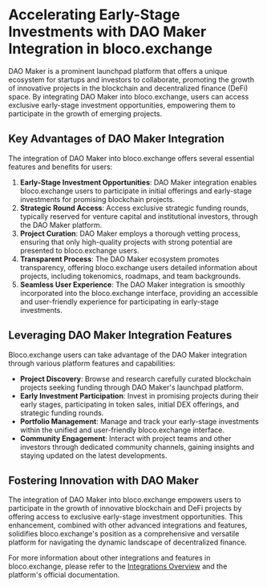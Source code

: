 # Accelerating Early-Stage Investments with DAO Maker Integration in bloco.exchange

DAO Maker is a prominent launchpad platform that offers a unique ecosystem for startups and investors to collaborate, promoting the growth of innovative projects in the blockchain and decentralized finance (DeFi) space. By integrating DAO Maker into bloco.exchange, users can access exclusive early-stage investment opportunities, empowering them to participate in the growth of emerging projects.

## Key Advantages of DAO Maker Integration

The integration of DAO Maker into bloco.exchange offers several essential features and benefits for users:

1. **Early-Stage Investment Opportunities**: DAO Maker integration enables bloco.exchange users to participate in initial offerings and early-stage investments for promising blockchain projects.
2. **Strategic Round Access**: Access exclusive strategic funding rounds, typically reserved for venture capital and institutional investors, through the DAO Maker platform.
3. **Project Curation**: DAO Maker employs a thorough vetting process, ensuring that only high-quality projects with strong potential are presented to bloco.exchange users.
4. **Transparent Process**: The DAO Maker ecosystem promotes transparency, offering bloco.exchange users detailed information about projects, including tokenomics, roadmaps, and team backgrounds.
5. **Seamless User Experience**: The DAO Maker integration is smoothly incorporated into the bloco.exchange interface, providing an accessible and user-friendly experience for participating in early-stage investments.

## Leveraging DAO Maker Integration Features

Bloco.exchange users can take advantage of the DAO Maker integration through various platform features and capabilities:

- **Project Discovery**: Browse and research carefully curated blockchain projects seeking funding through DAO Maker's launchpad platform.
- **Early Investment Participation**: Invest in promising projects during their early stages, participating in token sales, initial DEX offerings, and strategic funding rounds.
- **Portfolio Management**: Manage and track your early-stage investments within the unified and user-friendly bloco.exchange interface.
- **Community Engagement**: Interact with project teams and other investors through dedicated community channels, gaining insights and staying updated on the latest developments.

## Fostering Innovation with DAO Maker

The integration of DAO Maker into bloco.exchange empowers users to participate in the growth of innovative blockchain and DeFi projects by offering access to exclusive early-stage investment opportunities. This enhancement, combined with other advanced integrations and features, solidifies bloco.exchange's position as a comprehensive and versatile platform for navigating the dynamic landscape of decentralized finance.

For more information about other integrations and features in bloco.exchange, please refer to the [Integrations Overview](overview.md) and the platform's official documentation.
